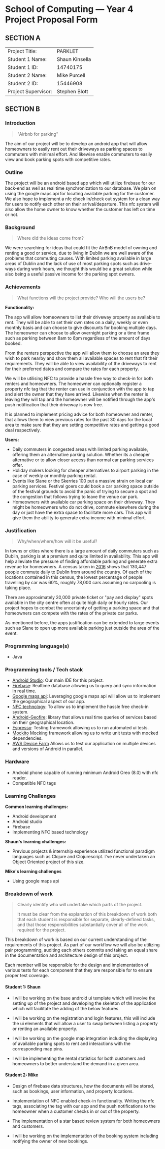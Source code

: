 # School of Computing &mdash; Year 4 Project Proposal Form



## SECTION A

|                     |                   |
|---------------------|-------------------|
|Project Title:       | PARKLET           |
|Student 1 Name:      | Shaun Kinsella    |
|Student 1 ID:        | 14740175          |
|Student 2 Name:      | Mike Purcell      |
|Student 2 ID:        | 15446908          |
|Project Supervisor:  | Stephen Blott     |



## SECTION B

### Introduction
> "Airbnb for parking"

The aim of our project will be to develop an android app that will allow 
homeowners to easily rent out their driveways as parking spaces to commuters 
with minimal effort. And likewise enable commuters to easily view and book 
parking spots with competitive rates.

### Outline

The project will be an android based app which will utilize firebase for our back-end as well as real time synchronization to our database.
We plan on using the google maps api for locating available parking for the customer. We also hope to implement a nfc check in/check out system
for a clean way for users to notify each other on their arrival/departure. This nfc system will also allow the home owner to know whether the
customer has left on time or not.

### Background

> Where did the ideas come from?

We were searching for ideas that could fit the AirBnB model of owning and renting a good or service, due to living in Dublin 
we are well aware of the problems that commuting causes. With limited parking available in large areas of Dublin and the lack
of use of most parking spots such as drive-ways during work hours, we thought this would be a great solution while also being
a useful passive income for the parking spot owners.

### Achievements

> What functions will the project provide? Who will the users be?

**Functionality:**

The app will allow homeowners to list their driveway property as available to rent. 
They will be able to set their own rates on a daily, weekly or even monthly basis and can choose to 
give discounts for booking multiple days. The homeowner can choose to allow overnight parking or a 
time frame such as parking between 8am to 6pm regardless of the amount of days booked.

From the renters perspective the app will allow them to choose an area they wish to park nearby 
and show them all available spaces to rent that fit their requirements. They will be able to view
availability of the driveways to rent for their preferred dates and compare the rates for each property.

We will be utilising NFC to provide a hassle free way to check-in for both renters and homeowners.
The homeowner can optionally register a property nfc tag that the renter can use in conjunction with the app
to tap and alert the owner that they have arrived. Likewise when the renter is leaving they will tap and
the homeowner will be notified through the app's push notification that their driveway is now free.

It is planned to implement pricing advice for both homeowner and renter, that allows them to view previous
rates for the past 30 days for the local area to make sure that they are setting competitive rates 
and getting a good deal respectively.

**Users:**
- Daily commuters in congested areas with limited parking available, offering 
  them an alternative parking solution. Whether its a cheaper alternative or to 
  allow closer access than normal car parking services offer.
- Holiday makers looking for cheaper alternatives to airport parking in the 
  case of weekly or monthly parking rental.
- Events like Slane or the Skerries 100 put a massive strain on local car 
  parking services. Festival goers could book a car parking space outside of the
  festival grounds to avoid the panic of trying to secure a spot and the 
  congestion that follows trying to leave the venue car park.
- Homeowners with available car parking space on their driveway. They might be 
  homeowners who do not drive, commute elsewhere during the day or just have the
  extra space to facilitate more cars. This app will give them the ability to 
  generate extra income with minimal effort.


### Justification

> Why/when/where/how will it be useful?

In towns or cities where there is a large amount of daily commuters such as Dublin, parking is at a 
premium and quite limited in availability. This app will help alleviate the pressure of finding affordable parking and generate extra revenue for homeowners.
A census taken in [2016](https://www.cso.ie/en/releasesandpublications/ep/p-cp6ci/p6cii/p6www/) shows that 130,447 people 
commute daily to Dublin from around the country. Of each of the locations contained in this census, 
the lowest percentage of people travelling by car was 60%, roughly 78,000 cars assuming no carpooling is taking place.

There are approximately 20,000 private ticket or "pay and display"
spots available in the city centre often at quite high daily or hourly rates. 
Our project hopes to combat the uncertainty of getting a 
parking space and that homeowners can compete with the rates of the private car parks.

As mentioned before, the apps justification can be extended to large events such as Slane to open up more available parking just outside
the area of the event.

### Programming language(s)

- Java

### Programming tools / Tech stack

- [Android Studio](https://developer.android.com/studio): Our main IDE for this project.
- [Firebase](https://firebase.google.com/products/realtime-database/): Realtime database allowing us to query and sync information in 
  real time.
- [Google maps api](https://cloud.google.com/maps-platform/): Leveraging google maps api will allow us to implement the geographical aspect of our app.
- [NFC technology](https://developer.android.com/guide/topics/connectivity/nfc): To allow us to implement the hassle free check-in system.
- [Android-Geofire](https://github.com/firebase/geofire-android): library that allows 
  real time queries of services based on their geographical location.
- [Espresso](https://developer.android.com/training/testing/espresso): Testing framework allowing us to run automated ui tests.
- [Mockito](https://site.mockito.org) Mocking framework allowing us to write unit tests with mocked dependencies.
- [AWS Device Farm](https://aws.amazon.com/device-farm/) Allows us to test our application on multiple devices and versions of Android in parallel.


### Hardware

- Android phone capable of running minimum Android Oreo (8.0) with nfc reader.
- Compatible NFC tags

### Learning Challenges

**Common learning challenges:**
- Android development
- Android studio
- Firebase
- Implementing NFC based technology

**Shaun's learning challenges:**
- Previous projects & internship experience utilized functional paradigm 
  languages such as Clojure and Clojurescript. I've never undertaken an Object 
  Oriented project of this size. 

**Mike's learning challenges**
- Using google maps api

### Breakdown of work

> Clearly identify who will undertake which parts of the project.
>
> It must be clear from the explanation of this breakdown of work both that each student is responsible for
> separate, clearly-defined tasks, and that those responsibilities substantially cover all of the work required
> for the project.

This breakdown of work is based on our current understanding of the requirements of this project.
As part of our workflow we will also be utilizing pair programming, auditing each others commits and taking
an equal share in the documentation and architecture design of this project.

Each member will be responsible for the design and implementation of various tests for each 
component that they are responsible for to ensure proper test coverage.

#### Student 1: Shaun

- I will be working on the base android ui template which will involve the setting up of the project and 
  developing the skeleton of the application which will facilitate the adding of the below features. 

- I will be working on the registration and login features, this will include the ui elements
  that will allow a user to swap between listing a property or renting an available property.

- I will be working on the google map integration including the displaying of 
  available parking spots to rent and interactions with the corresponding map pins.

- I will be implementing the rental statistics for both customers and homeowners
  to better understand the demand in a given area.


#### Student 2: Mike

- Design of firebase data structures, how the documents will be stored, such as 
  bookings, user information, and property locations. 

- Implementation of NFC enabled check-in functionality. Writing the nfc tags, associating the tag with our app
  and the push notifications to the homeowner when a customer checks in or out of the property.

- The implementation of a star based review system for both homeowners and customers.

- I will be working on the implementation of the booking system including notifying the owner of new bookings. 